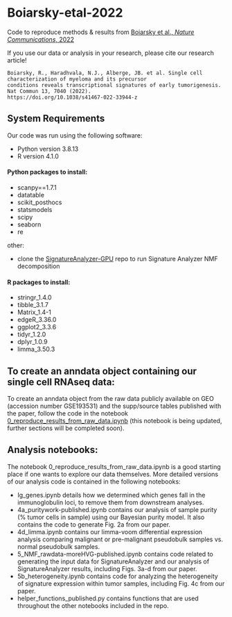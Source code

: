 # Boiarsky-etal-2022
Code to reproduce methods &amp; results from [Boiarsky et al., _Nature Communications_, 2022](https://www.nature.com/articles/s41467-022-33944-z)

If you use our data or analysis in your research, please cite our research article!
```
Boiarsky, R., Haradhvala, N.J., Alberge, JB. et al. Single cell characterization of myeloma and its precursor 
conditions reveals transcriptional signatures of early tumorigenesis. Nat Commun 13, 7040 (2022). 
https://doi.org/10.1038/s41467-022-33944-z
```

## System Requirements
Our code was run using the following software:
- Python version 3.8.13
- R version 4.1.0

#### Python packages to install:
- scanpy==1.7.1
- datatable
- scikit_posthocs
- statsmodels
- scipy
- seaborn
- re

other:
- clone the [SignatureAnalyzer-GPU](https://github.com/broadinstitute/SignatureAnalyzer-GPU) repo to run Signature Analyzer NMF decomposition

#### R packages to install:
- stringr_1.4.0 
- tibble_3.1.7  
- Matrix_1.4-1  
- edgeR_3.36.0  
- ggplot2_3.3.6
- tidyr_1.2.0   
- dplyr_1.0.9   
- limma_3.50.3

## To create an anndata object containing our single cell RNAseq data:
To create an anndata object from the raw data publicly available on GEO (accession number GSE193531) and the supp/source tables published with the paper, follow the code in the notebook [0_reproduce_results_from_raw_data.ipynb](https://github.com/getzlab/Boiarsky-etal-2022/blob/master/0_reproduce_results_from_raw_data.ipynb) (this notebook is being updated, further sections will be completed soon).

## Analysis notebooks:
The notebook 0_reproduce_results_from_raw_data.ipynb is a good starting place if one wants to explore our data themselves. More detailed versions of our analysis code is contained in the following notebooks:
- Ig_genes.ipynb details how we determined which genes fall in the immunoglobulin loci, to remove them from downstream analyses.
- 4a_puritywork-published.ipynb contains our analysis of sample purity (% tumor cells in sample) using our Bayesian purity model. It also contains the code to generate Fig. 2a from our paper. 
- 4d_limma.ipynb contains our limma-voom differential expression analysis comparing malignant or pre-malignant pseudobulk samples vs. normal pseudobulk samples.
- 5_NMF_rawdata-moreHVG-published.ipynb contains code related to generating the input data for SignatureAnalyzer and our analysis of SignatureAnalyzer results, including Figs. 3a-d from our paper.
- 5b_heterogeneity.ipynb contains code for analyzing the heterogeneity of signature expression within tumor samples, including Fig. 4c from our paper.
- helper_functions_published.py contains functions that are used throughout the other notebooks included in the repo.
